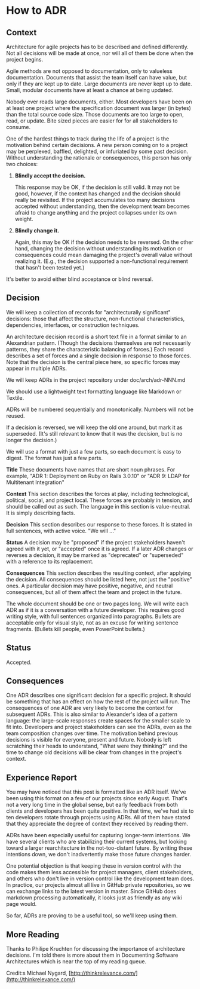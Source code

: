 # How to ADR

## Context

Architecture for agile projects has to be described and defined differently. Not all decisions will be made at once, nor will all of them be done when the project begins.

Agile methods are not opposed to documentation, only to valueless documentation. Documents that assist the team itself can have value, but only if they are kept up to date. Large documents are never kept up to date. Small, modular documents have at least a chance at being updated.

Nobody ever reads large documents, either. Most developers have been on at least one project where the specification document was larger \(in bytes\) than the total source code size. Those documents are too large to open, read, or update. Bite sized pieces are easier for for all stakeholders to consume.

One of the hardest things to track during the life of a project is the motivation behind certain decisions. A new person coming on to a project may be perplexed, baffled, delighted, or infuriated by some past decision. Without understanding the rationale or consequences, this person has only two choices:

1. **Blindly accept the decision.**

   This response may be OK, if the decision is still valid. It may not be good, however, if the context has changed and the decision should really be revisited. If the project accumulates too many decisions accepted without understanding, then the development team becomes afraid to change anything and the project collapses under its own weight.

2. **Blindly change it.**

   Again, this may be OK if the decision needs to be reversed. On the other hand, changing the decision without understanding its motivation or consequences could mean damaging the project's overall value without realizing it. \(E.g., the decision supported a non-functional requirement that hasn't been tested yet.\)

It's better to avoid either blind acceptance or blind reversal.

## Decision

We will keep a collection of records for "architecturally significant" decisions: those that affect the structure, non-functional characteristics, dependencies, interfaces, or construction techniques.

An architecture decision record is a short text file in a format similar to an Alexandrian pattern. \(Though the decisions themselves are not necessarily patterns, they share the characteristic balancing of forces.\) Each record describes a set of forces and a single decision in response to those forces. Note that the decision is the central piece here, so specific forces may appear in multiple ADRs.

We will keep ADRs in the project repository under doc/arch/adr-NNN.md

We should use a lightweight text formatting language like Markdown or Textile.

ADRs will be numbered sequentially and monotonically. Numbers will not be reused.

If a decision is reversed, we will keep the old one around, but mark it as superseded. \(It's still relevant to know that it was the decision, but is no longer the decision.\)

We will use a format with just a few parts, so each document is easy to digest. The format has just a few parts.

**Title** These documents have names that are short noun phrases. For example, "ADR 1: Deployment on Ruby on Rails 3.0.10" or "ADR 9: LDAP for Multitenant Integration"

**Context** This section describes the forces at play, including technological, political, social, and project local. These forces are probably in tension, and should be called out as such. The language in this section is value-neutral. It is simply describing facts.

**Decision** This section describes our response to these forces. It is stated in full sentences, with active voice. "We will ..."

**Status** A decision may be "proposed" if the project stakeholders haven't agreed with it yet, or "accepted" once it is agreed. If a later ADR changes or reverses a decision, it may be marked as "deprecated" or "superseded" with a reference to its replacement.

**Consequences** This section describes the resulting context, after applying the decision. All consequences should be listed here, not just the "positive" ones. A particular decision may have positive, negative, and neutral consequences, but all of them affect the team and project in the future.

The whole document should be one or two pages long. We will write each ADR as if it is a conversation with a future developer. This requires good writing style, with full sentences organized into paragraphs. Bullets are acceptable only for visual style, not as an excuse for writing sentence fragments. \(Bullets kill people, even PowerPoint bullets.\)

## Status

Accepted.

## Consequences

One ADR describes one significant decision for a specific project. It should be something that has an effect on how the rest of the project will run. The consequences of one ADR are very likely to become the context for subsequent ADRs. This is also similar to Alexander's idea of a pattern language: the large-scale responses create spaces for the smaller scale to fit into. Developers and project stakeholders can see the ADRs, even as the team composition changes over time. The motivation behind previous decisions is visible for everyone, present and future. Nobody is left scratching their heads to understand, "What were they thinking?" and the time to change old decisions will be clear from changes in the project's context.

## Experience Report

You may have noticed that this post is formatted like an ADR itself. We've been using this format on a few of our projects since early August. That's not a very long time in the global sense, but early feedback from both clients and developers has been quite positive. In that time, we've had six to ten developers rotate through projects using ADRs. All of them have stated that they appreciate the degree of context they received by reading them.

ADRs have been especially useful for capturing longer-term intentions. We have several clients who are stabilizing their current systems, but looking toward a larger rearchitecture in the not-too-distant future. By writing these intentions down, we don't inadvertently make those future changes harder.

One potential objection is that keeping these in version control with the code makes them less accessible for project managers, client stakeholders, and others who don't live in version control like the development team does. In practice, our projects almost all live in GitHub private repositories, so we can exchange links to the latest version in master. Since GitHub does markdown processing automatically, it looks just as friendly as any wiki page would.

So far, ADRs are proving to be a useful tool, so we'll keep using them.

## More Reading

Thanks to Philipe Kruchten for discussing the importance of architecture decisions. I'm told there is more about them in Documenting Software Architectures which is near the top of my reading queue.

Credit:s Michael Nygard, [http://thinkrelevance.com/](http://thinkrelevance.com/)

